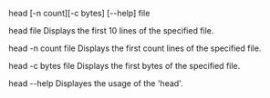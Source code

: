 head [-n count][-c bytes] [--help] file

head file
  Displays the first 10 lines of the specified file.

head -n count file
  Displays the first count lines of the specified file.

head -c bytes file
  Displays the first bytes of the specified file.

head --help
  Displayes the usage of the 'head'.
